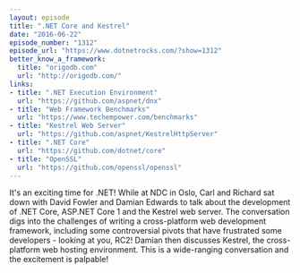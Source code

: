 ```yaml
---
layout: episode
title: ".NET Core and Kestrel"
date: "2016-06-22"
episode_number: "1312"
episode_url: "https://www.dotnetrocks.com/?show=1312"
better_know_a_framework:
  title: "origodb.com"
  url: "http://origodb.com/"
links:
- title: ".NET Execution Environment"
  url: "https://github.com/aspnet/dnx"
- title: "Web Framework Benchmarks"
  url: "https://www.techempower.com/benchmarks"
- title: "Kestrel Web Server"
  url: "https://github.com/aspnet/KestrelHttpServer"
- title: ".NET Core"
  url: "https://github.com/dotnet/core"
- title: "OpenSSL"
  url: "https://github.com/openssl/openssl"
---
```


It's an exciting time for .NET! While at NDC in Oslo, Carl and Richard sat down with David Fowler and Damian Edwards to talk about the development of .NET Core, ASP.NET Core 1 and the Kestrel web server. The conversation digs into the challenges of writing a cross-platform web development framework, including some controversial pivots that have frustrated some developers - looking at you, RC2! Damian then discusses Kestrel, the cross-platform web hosting environment. This is a wide-ranging conversation and the excitement is palpable!
